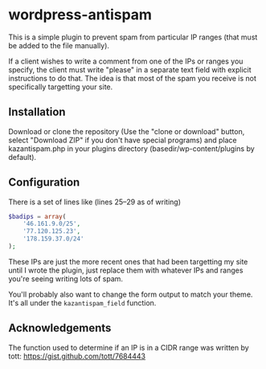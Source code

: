 # wordpress-antispam

This is a simple plugin to prevent spam from particular IP ranges (that must be added to the file manually).

If a client wishes to write a comment from one of the IPs or ranges you specify, the client must write "please" in a separate text field with explicit instructions to do that. The idea is that most of the spam you receive is not specifically targetting your site.

## Installation
Download or clone the repository (Use the "clone or download" button, select "Download ZIP" if you don't have special programs) and place kazantispam.php in your plugins directory (basedir/wp-content/plugins by default).

## Configuration
There is a set of lines like (lines 25–29 as of writing)
```php
$badips = array(
    '46.161.9.0/25',
    '77.120.125.23',
    '178.159.37.0/24'
);
```
These IPs are just the more recent ones that had been targetting my site until I wrote the plugin, just replace them with whatever IPs and ranges you're seeing writing lots of spam.

You'll probably also want to change the form output to match your theme. It's all under the `kazantispam_field` function.

## Acknowledgements
The function used to determine if an IP is in a CIDR range was written by tott: https://gist.github.com/tott/7684443
